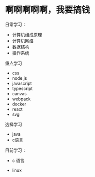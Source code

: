 # 啊啊啊啊啊，我要搞钱

日常学习：

- 计算机组成原理
- 计算机网络
- 数据结构
- 操作系统

重点学习
- css
- node.js
- javascript
- typescript
- canvas
- webpack
- docker
- react
- svg

选择学习
- java
- c语言



目前学习：

* c 语言

* linux
